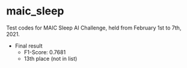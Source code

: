 # maic_sleep

Test codes for MAIC Sleep AI Challenge, held from February 1st to 7th, 2021.

+ Final result
  + F1-Score: 0.7681
  + 13th place (not in list)
